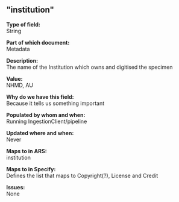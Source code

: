 ## "institution"

**Type of field:**  
String  

**Part of which document:**  
Metadata

**Description:**  
The name of the Institution which owns and digitised the specimen

**Value:**  
NHMD, AU

**Why do we have this field:**  
Because it tells us something important  

**Populated by whom and when:**  
Running IngestionClient/pipeline

**Updated where and when:**  
Never

**Maps to in ARS:**  
institution

**Maps to in Specify:**  
Defines the list that maps to Copyright(?), License and Credit

**Issues:**  
None

